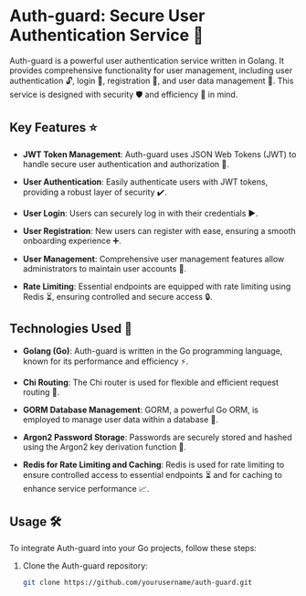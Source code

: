 # Auth-guard: Secure User Authentication Service :key:

Auth-guard is a powerful user authentication service written in Golang. It provides comprehensive functionality for user management, including user authentication :unlock:, login :door:, registration :pencil:, and user data management :busts_in_silhouette:. This service is designed with security :shield: and efficiency :rocket: in mind.

## Key Features :star:

- **JWT Token Management**: Auth-guard uses JSON Web Tokens (JWT) to handle secure user authentication and authorization :closed_lock_with_key:.

- **User Authentication**: Easily authenticate users with JWT tokens, providing a robust layer of security :heavy_check_mark:.

- **User Login**: Users can securely log in with their credentials :arrow_forward:.

- **User Registration**: New users can register with ease, ensuring a smooth onboarding experience :heavy_plus_sign:.

- **User Management**: Comprehensive user management features allow administrators to maintain user accounts :busts_in_silhouette:.

- **Rate Limiting**: Essential endpoints are equipped with rate limiting using Redis :hourglass_flowing_sand:, ensuring controlled and secure access :lock:.

## Technologies Used :wrench:

- **Golang (Go)**: Auth-guard is written in the Go programming language, known for its performance and efficiency :zap:.

- **Chi Routing**: The Chi router is used for flexible and efficient request routing :twisted_rightwards_arrows:.

- **GORM Database Management**: GORM, a powerful Go ORM, is employed to manage user data within a database :floppy_disk:.

- **Argon2 Password Storage**: Passwords are securely stored and hashed using the Argon2 key derivation function :key:.

- **Redis for Rate Limiting and Caching**: Redis is used for rate limiting to ensure controlled access to essential endpoints :hourglass_flowing_sand: and for caching to enhance service performance :chart_with_upwards_trend:.

## Usage :hammer_and_wrench:

To integrate Auth-guard into your Go projects, follow these steps:

1. Clone the Auth-guard repository:
   ```bash
   git clone https://github.com/yourusername/auth-guard.git
